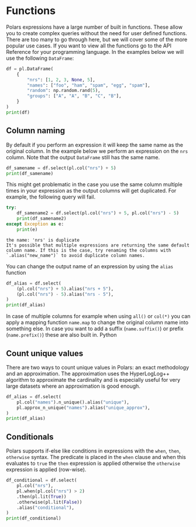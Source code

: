 # Functions
Polars expressions have a large number of built in functions. These allow you to create complex queries without the need for user defined functions. There are too many to go through here, but we will cover some of the more popular use cases. If you want to view all the functions go to the API Reference for your programming language.
In the examples below we will use the following `DataFrame`:
 
```python
df = pl.DataFrame(
    {
        "nrs": [1, 2, 3, None, 5],
        "names": ["foo", "ham", "spam", "egg", "spam"],
        "random": np.random.rand(5),
        "groups": ["A", "A", "B", "C", "B"],
    }
)
print(df)
```
 

## Column naming
By default if you perform an expression it will keep the same name as the original column. In the example below we perform an expression on the `nrs` column. Note that the output `DataFrame` still has the same name.

```python
df_samename = df.select(pl.col("nrs") + 5)
print(df_samename)
```


This might get problematic in the case you use the same column multiple times in your expression as the output columns will get duplicated. For example, the following query will fail.

```python
try:
    df_samename2 = df.select(pl.col("nrs") + 5, pl.col("nrs") - 5)
    print(df_samename2)
except Exception as e:
    print(e)
```


```
the name: 'nrs' is duplicate
It's possible that multiple expressions are returning the same default column name. If this is the case, try renaming the columns with `.alias("new_name")` to avoid duplicate column names.
```
You can change the output name of an expression by using the `alias` function
 
```python
df_alias = df.select(
    (pl.col("nrs") + 5).alias("nrs + 5"),
    (pl.col("nrs") - 5).alias("nrs - 5"),
)
print(df_alias)
```
 

In case of multiple columns for example when using `all()` or `col(*)` you can apply a mapping function `name.map` to change the original column name into something else. In case you want to add a suffix (`name.suffix()`) or prefix (`name.prefix()`) these are also built in.
 Python

 
 
 
## Count unique values
There are two ways to count unique values in Polars: an exact methodology and an approximation. The approximation uses the HyperLogLog++ algorithm to approximate the cardinality and is especially useful for very large datasets where an approximation is good enough.
   
```python
df_alias = df.select(
    pl.col("names").n_unique().alias("unique"),
    pl.approx_n_unique("names").alias("unique_approx"),
)
print(df_alias)
```
   

## Conditionals
Polars supports if-else like conditions in expressions with the `when`, `then`, `otherwise` syntax. The predicate is placed in the `when` clause and when this evaluates to `true` the `then` expression is applied otherwise the `otherwise` expression is applied (row-wise).
 
```python
df_conditional = df.select(
    pl.col("nrs"),
    pl.when(pl.col("nrs") > 2)
    .then(pl.lit(True))
    .otherwise(pl.lit(False))
    .alias("conditional"),
)
print(df_conditional)
```
 

